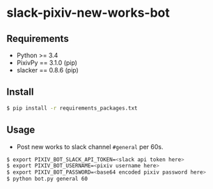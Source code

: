 slack-pixiv-new-works-bot
==========================

## Requirements

- Python >= 3.4
- PixivPy == 3.1.0 (pip)
- slacker == 0.8.6 (pip)

## Install

```bash
$ pip install -r requirements_packages.txt
```

## Usage

- Post new works to slack channel `#general` per 60s.

```bash
$ export PIXIV_BOT_SLACK_API_TOKEN=<slack api token here>
$ export PIXIV_BOT_USERNAME=<pixiv username here>
$ export PIXIV_BOT_PASSWORD=<base64 encoded pixiv password here>
$ python bot.py general 60
```
